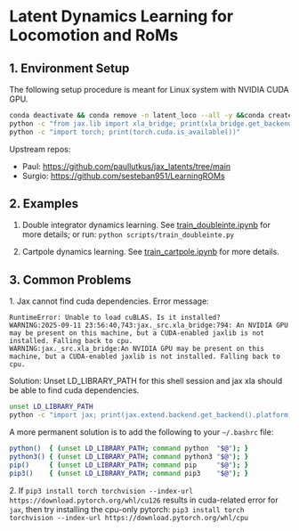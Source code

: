 # Latent Dynamics Learning for Locomotion and RoMs

## 1. Environment Setup

The following setup procedure is meant for Linux system with NVIDIA CUDA GPU.

```bash
conda deactivate && conda remove -n latent_loco --all -y &&conda create -n latent_loco python=3.10 -y && conda activate latent_loco && bash bootstrap.sh
python -c "from jax.lib import xla_bridge; print(xla_bridge.get_backend().platform)"
python -c "import torch; print(torch.cuda.is_available())"
```

Upstream repos:
- Paul: https://github.com/paullutkus/jax_latents/tree/main
- Surgio: https://github.com/sesteban951/LearningROMs


## 2. Examples

1. Double integrator dynamics learning. See [train_doubleinte.ipynb](scripts/train_doubleinte.ipynb) for more details; or run: `python scripts/train_doubleinte.py`

2. Cartpole dynamics learning. See [train_cartpole.ipynb](scripts/train_cartpole.ipynb) for more details.



## 3. Common Problems

1\. Jax cannot find cuda dependencies. 
Error message:
```
RuntimeError: Unable to load cuBLAS. Is it installed?
WARNING:2025-09-11 23:56:40,743:jax._src.xla_bridge:794: An NVIDIA GPU may be present on this machine, but a CUDA-enabled jaxlib is not installed. Falling back to cpu.
WARNING:jax._src.xla_bridge:An NVIDIA GPU may be present on this machine, but a CUDA-enabled jaxlib is not installed. Falling back to cpu.
```
Solution: Unset LD_LIBRARY_PATH for this shell session and jax xla should be able to find cuda dependencies.
```bash
unset LD_LIBRARY_PATH
python -c "import jax; print(jax.extend.backend.get_backend().platform)"
```

A more permanent solution is to add the following to your `~/.bashrc` file:
```bash
python()  { (unset LD_LIBRARY_PATH; command python  "$@"); }
python3() { (unset LD_LIBRARY_PATH; command python3 "$@"); }
pip()     { (unset LD_LIBRARY_PATH; command pip     "$@"); }
pip3()    { (unset LD_LIBRARY_PATH; command pip3    "$@"); }
```

2\. If `pip3 install torch torchvision --index-url https://download.pytorch.org/whl/cu126` results in cuda-related error for `jax`, then try installing the cpu-only pytorch: `pip3 install torch torchvision --index-url https://download.pytorch.org/whl/cpu`